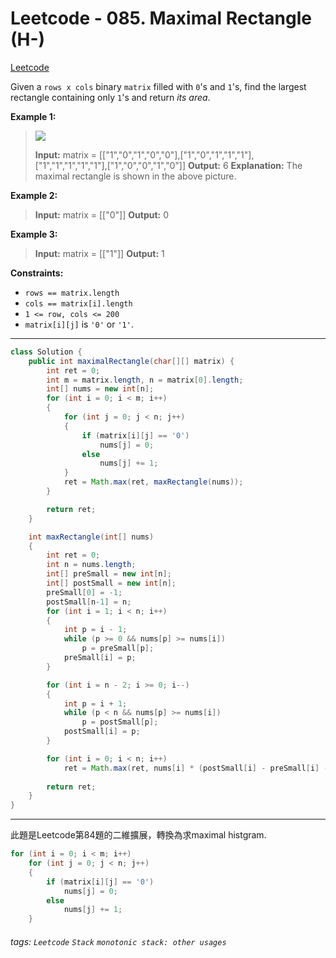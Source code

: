 # Leetcode - 085. Maximal Rectangle (H-)

[Leetcode](https://leetcode.com/problems/maximal-rectangle/)

Given a `rows x cols` binary `matrix` filled with `0`'s and `1`'s, find the largest rectangle containing only `1`'s and return _its area_.

**Example 1:**

> ![](https://assets.leetcode.com/uploads/2020/09/14/maximal.jpg)
> 
> **Input:** matrix = [["1","0","1","0","0"],["1","0","1","1","1"],["1","1","1","1","1"],["1","0","0","1","0"]]
> **Output:** 6
> **Explanation:** The maximal rectangle is shown in the above picture.

**Example 2:**

> **Input:** matrix = [["0"]]
> **Output:** 0

**Example 3:**

> **Input:** matrix = [["1"]]
> **Output:** 1

**Constraints:**

-   `rows == matrix.length`
-   `cols == matrix[i].length`
-   `1 <= row, cols <= 200`
-   `matrix[i][j]` is `'0'` or `'1'`.

---
```java
class Solution {
    public int maximalRectangle(char[][] matrix) {
        int ret = 0;
        int m = matrix.length, n = matrix[0].length;
        int[] nums = new int[n];
        for (int i = 0; i < m; i++)
        {
            for (int j = 0; j < n; j++)
            {
                if (matrix[i][j] == '0')
                    nums[j] = 0;
                else
                    nums[j] += 1;
            }
            ret = Math.max(ret, maxRectangle(nums));
        }

        return ret;
    }

    int maxRectangle(int[] nums)
    {
        int ret = 0;
        int n = nums.length;
        int[] preSmall = new int[n];
        int[] postSmall = new int[n];
        preSmall[0] = -1;
        postSmall[n-1] = n;
        for (int i = 1; i < n; i++)
        {
            int p = i - 1;
            while (p >= 0 && nums[p] >= nums[i])
                p = preSmall[p];
            preSmall[i] = p;
        }

        for (int i = n - 2; i >= 0; i--)
        {
            int p = i + 1;
            while (p < n && nums[p] >= nums[i])
                p = postSmall[p];
            postSmall[i] = p;
        }

        for (int i = 0; i < n; i++)
            ret = Math.max(ret, nums[i] * (postSmall[i] - preSmall[i] - 1));
        
        return ret;
    }
}
```
---

此題是Leetcode第84題的二維擴展，轉換為求maximal histgram.

```java
for (int i = 0; i < m; i++)
    for (int j = 0; j < n; j++)
    {
        if (matrix[i][j] == '0')
            nums[j] = 0;
        else
            nums[j] += 1;
    }
```


###### tags: `Leetcode` `Stack` `monotonic stack: other usages`